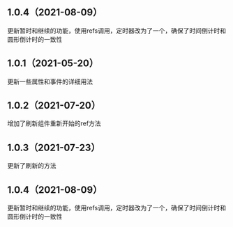 ## 1.0.4（2021-08-09）
更新暂时和继续的功能，使用refs调用，定时器改为了一个，确保了时间倒计时和圆形倒计时的一致性

## 1.0.1（2021-05-20）
更新一些属性和事件的详细用法

## 1.0.2（2021-07-20）
增加了刷新组件重新开始的ref方法

## 1.0.3（2021-07-23）
更新了刷新的方法

## 1.0.4（2021-08-09）
更新暂时和继续的功能，使用refs调用，定时器改为了一个，确保了时间倒计时和圆形倒计时的一致性


